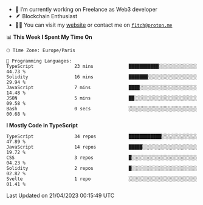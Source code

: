 - 🔭 I’m currently working on Freelance as Web3 developer
- 🪶 Blockchain Enthusiast
- 👨‍💻 You can visit my [website](https://f1tch.xyz) or contact me on [`f1tch@proton.me`](mailto:f1tch@proton.me)

<!--START_SECTION:waka-->
📊 **This Week I Spent My Time On** 

```text
🕑︎ Time Zone: Europe/Paris

💬 Programming Languages: 
TypeScript               23 mins             ███████████░░░░░░░░░░░░░░   44.73 % 
Solidity                 16 mins             ███████░░░░░░░░░░░░░░░░░░   29.94 % 
JavaScript               7 mins              ████░░░░░░░░░░░░░░░░░░░░░   14.48 % 
JSON                     5 mins              ██░░░░░░░░░░░░░░░░░░░░░░░   09.58 % 
Bash                     0 secs              ░░░░░░░░░░░░░░░░░░░░░░░░░   00.68 % 
```

**I Mostly Code in TypeScript** 

```text
TypeScript               34 repos            ████████████░░░░░░░░░░░░░   47.89 % 
JavaScript               14 repos            █████░░░░░░░░░░░░░░░░░░░░   19.72 % 
CSS                      3 repos             █░░░░░░░░░░░░░░░░░░░░░░░░   04.23 % 
Solidity                 2 repos             █░░░░░░░░░░░░░░░░░░░░░░░░   02.82 % 
Svelte                   1 repo              ░░░░░░░░░░░░░░░░░░░░░░░░░   01.41 % 
```




 Last Updated on 21/04/2023 00:15:49 UTC
<!--END_SECTION:waka-->
